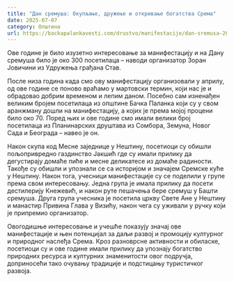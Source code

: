 ```yaml
---
title: "Дан сремуша: Окупљање, дружење и откривање богатства Срема"
date: 2025-07-07
category: Општина
url: https://backapalankavesti.com/drustvo/manifestacije/dan-sremusa-2024-nestin/
---
```


Ове године је било изузетно интересовање за манифестацију и на Дану сремуша било је око 300 посетилаца – наводи организатор Зоран Јовичини из Удружења грађана Став.

После низа година када смо ову манифестацију организовали у априлу, од ове године се поново враћамо у мартовски термин, који нас је и обрадовао добрим временом и лепим даном. Посебно сам изненађен великим бројем посетилаца из општине Бачка Паланка који су у свом аранжману дошли на манифестацију, а којих је према мојој процени било око 70. Поред њих и ове године смо имали велики број посетилаца из Планинарских друштава из Сомбора, Земуна, Новог Сада и Београда – навео је он.

Након скупа код Месне заједнице у Нештину, посетиоци су обишли пољопривредно газдинство Јакшић где су имали прилику да дегустирају домаће пиће и месне деликатесе из домаће радиности. Такође су обишли и упознали се са историјом и значајем Сремске куће у Нештину. Након тога, учесници манифестације су се поделили у групе према свом интересовању. Једна група је имала прилику да посети дестилерију Кнежевић, и након руте пешачења бере сремуш у Башти сремуша. Друга група учесника је посетила цркву Свете Ане у Нештину и манастир Привина Глава у Визићу, након чега су уживали у ручку који је припремио организатор.

Овогодишње интересовање и учешће показују значај ове манифестације и њен потенцијал за даљи развој и промоцију културног и природног наслеђа Срема. Кроз разноврсне активности и обиласке, посетиоци су и ове године имали прилику да упознају богатство природних ресурса и културних знаменитости овог подручја, доприносећи тако очувању традиције и подстицању туристичког развоја.
